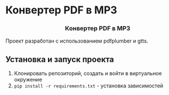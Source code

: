 # Конвертер PDF в MP3

<h3 align="center">Конвертер PDF в MP3</h3>
Проект разработан с использованием pdfplumber и gtts. 

## Установка и запуск проекта
1. Клонировать репозиторий, создать и войти в виртуальное окружение
2. `pip install -r requirements.txt` - установка зависимостей


